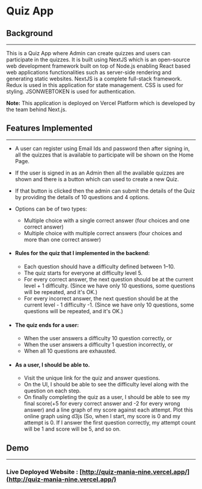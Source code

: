# Quiz App



## Background
***

  This is a Quiz App where Admin can create quizzes and users can participate in the quizzes. It is built using NextJS which is an open-source web development framework built on top of Node.js enabling React based web applications functionalities such as server-side rendering and generating static websites. NextJS is a complete full-stack framework. Redux is used in this application for state management. CSS is used for styling. JSONWEBTOKEN is used for authentication.

**Note:** This application is deployed on Vercel Platform which is developed by the team behind Next.js.


## Features Implemented
***

* A user can register using Email Ids and password then after signing in, all the quizzes that is available to participate will be shown on the Home Page.

* If the user is signed in as an Admin then all the available quizzes are shown and there is a button which can used to create a new Quiz.

* If that button is clicked then the admin can submit the details of the Quiz by providing the details of 10 questions and 4 options.

* Options can be of two types:
   
   - Multiple choice with a single correct answer (four choices and one correct answer) 
   - Multiple choice with multiple correct answers (four choices and more than one correct answer) 

* #### Rules for the quiz that I implemented in the backend:

  * Each question should have a difficulty defined between 1–10.  
  * The quiz starts for everyone at difficulty level 5. 
  * For every correct answer, the next question should be at the current level + 1 difficulty. (Since we have only 10 questions, some questions will be         repeated, and it's OK.) 
  * For every incorrect answer, the next question should be at the current level - 1 difficulty -1. (Since we have only 10 questions, some questions will       be repeated, and it's OK.) 
  
  
* #### The quiz ends for a user:

  * When the user answers a difficulty 10 question correctly, or 
  * When the user answers a difficulty 1 question incorrectly, or
  * When all 10 questions are exhausted. 


* #### As a user, I should be able to.  

  * Visit the unique link for the quiz and answer questions.  
  * On the UI, I should be able to see the difficulty level along with the question on each step.  
  * On finally completing the quiz as a user, I should be able to see my final score(+5 for every correct answer and -2 for every wrong answer) and a line     graph of my score against each attempt. Plot this online graph using d3js (So, when I start, my score is 0 and my attempt is 0. If I answer the first       question correctly, my attempt count will be 1 and score will be 5, and so on. 
  
 
 
 
 ## Demo
***

### Live Deployed Website : [http://quiz-mania-nine.vercel.app/](http://quiz-mania-nine.vercel.app/)

